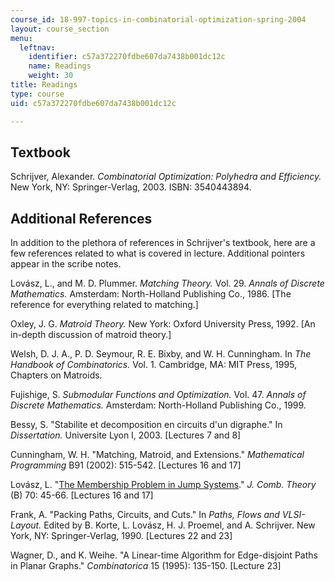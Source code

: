 ```yaml
---
course_id: 18-997-topics-in-combinatorial-optimization-spring-2004
layout: course_section
menu:
  leftnav:
    identifier: c57a372270fdbe607da7438b001dc12c
    name: Readings
    weight: 30
title: Readings
type: course
uid: c57a372270fdbe607da7438b001dc12c

---
```


Textbook
--------

Schrijver, Alexander. _Combinatorial Optimization: Polyhedra and Efficiency._ New York, NY: Springer-Verlag, 2003. ISBN: 3540443894.

Additional References
---------------------

In addition to the plethora of references in Schrijver's textbook, here are a few references related to what is covered in lecture. Additional pointers appear in the scribe notes.

Lovász, L., and M. D. Plummer. _Matching Theory._ Vol. 29. _Annals of Discrete Mathematics._ Amsterdam: North-Holland Publishing Co., 1986. \[The reference for everything related to matching.\]

Oxley, J. G. _Matroid Theory._ New York: Oxford University Press, 1992. \[An in-depth discussion of matroid theory.\]

Welsh, D. J. A., P. D. Seymour, R. E. Bixby, and W. H. Cunningham. In _The Handbook of Combinatorics._ Vol. 1. Cambridge, MA: MIT Press, 1995, Chapters on Matroids.

Fujishige, S. _Submodular Functions and Optimization._ Vol. 47. _Annals of Discrete Mathematics._ Amsterdam: North-Holland Publishing Co., 1999.

Bessy, S. "Stabilite et decomposition en circuits d'un digraphe." In _Dissertation._ Universite Lyon I, 2003. \[Lectures 7 and 8\]

Cunningham, W. H. "Matching, Matroid, and Extensions." _Mathematical Programming_ B91 (2002): 515-542. \[Lectures 16 and 17\]

Lovász, L. "[The Membership Problem in Jump Systems](http://www.sciencedirect.com/science/article/pii/S0095895697917445?via%3Dihub)." _J. Comb. Theory_ (B) 70: 45-66. \[Lectures 16 and 17\]

Frank, A. "Packing Paths, Circuits, and Cuts." In _Paths, Flows and VLSI-Layout._ Edited by B. Korte, L. Lovász, H. J. Proemel, and A. Schrijver. New York, NY: Springer-Verlag, 1990. \[Lectures 22 and 23\]

Wagner, D., and K. Weihe. "A Linear-time Algorithm for Edge-disjoint Paths in Planar Graphs." _Combinatorica_ 15 (1995): 135-150. \[Lecture 23\]